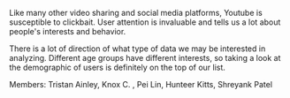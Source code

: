 Like many other video sharing and social media platforms, Youtube is susceptible to clickbait. User attention is invaluable and tells us a lot about people's interests and behavior. 

There is a lot of direction of what type of data we may be interested in analyzing. Different age groups have different interests, so taking a look at the demographic of users is definitely on the top of our list. 

Members: Tristan Ainley, Knox C. , Pei Lin, Hunteer Kitts, Shreyank Patel
